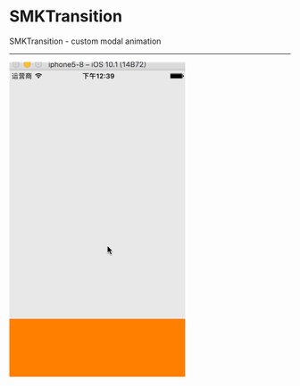# SMKTransition
SMKTransition - custom modal animation

---

![image](https://github.com/lovemo/SMKTransition/blob/master/demo.gif)
